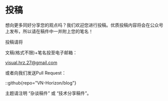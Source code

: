 # 投稿

想向更多同好分享您的观点吗？我们欢迎您进行投稿。优质投稿内容将会在公众号上发布，所以请在稿件中一并附上您的笔名！

投稿请将

文稿(格式不限)+笔名投至电子邮箱：

visual.hrz.27@gmail.com

或者向我们发送Pull Request：

::github{repo="VN-Horizon/blog"}

主题请注明 “杂谈稿件” 或 “技术分享稿件”。
